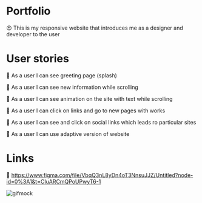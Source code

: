 # Portfolio

 😍 This is my responsive website that introduces me as a designer and developer to the user

# User stories

🔸 As a user I can see greeting page (splash)

🔸 As a user I can see new information while scrolling

🔸 As a user I can see animation on the site with text while scrolling

🔸 As a user I can click on links and go to new pages with works

🔸 As a user I can see and click on social links which leads ro particular sites 

🔸 As a user I can use adaptive version of website

# Links

🎨 https://www.figma.com/file/VbqQ3nL8yDn4oT3NnsuJJZ/Untitled?node-id=0%3A1&t=CIuARCmQPoUPwyT6-1

![gifmock](https://user-images.githubusercontent.com/27564790/203787427-5248cca7-6020-4b17-aef1-daf2a68d00d3.gif)
